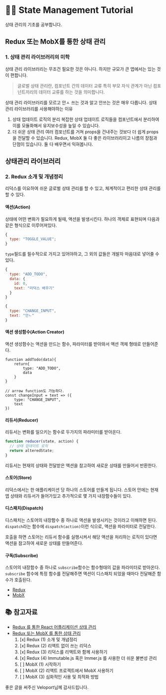 # 👩‍💻 State Management Tutorial

상태 관리의 기초를 공부합니다.

## Redux 또는 MobX를 통한 상태 관리

### 1. 상태 관리 라이브러리의 미학

상태 관리 라이브러리는 무조건 필요한 것은 아니다. 하지만 규모가 큰 앱에서는 있는 것이 편합니다.

> 글로벌 상태 관리란, 컴포넌트 간의 데이터 교류 특히 부모 자식 관계가 아닌 컴포넌트끼리의 데이터 교류를 하는 것을 의미합니다.

상태 관리 라이브러리를 모르고 안ㅅ 쓰는 것과 알고 안쓰는 것은 매우 다릅니다.
상태 관리 라이브러리를 사용해야하는 이유

1. 상태 업데이트 로직의 분리
   복잡한 상태 업데이트 로직들을 컴포넌트에서 분리하여 이를 모듈화해서 유지보수성을 높일 수 있습니다.
2. 더 쉬운 상태 관리
   여러 컴포넌트를 거쳐 props을 건내주는 것보다 더 쉽게 props을 전달할 수 있습니다.
   Redux, MobX 둘 다 좋은 라이브러리이고 나름의 장점과 단점이 있습니다. 둘 다 배우면서 익혀봅니다.

## 상태관리 라이브러리

### 2. Redux 소개 및 개념정리

리덕스를 이요하여 쉬운 글로벌 상태 관리를 할 수 있고, 체계적이고 편리한 상태 관리를 할 수 있다.

#### 액션(Action)

상태에 어떤 변화가 필요하게 될때, 액션을 발생시킨다. 하나의 객체로 표현되며 다음과 같은 형식으로 이루어져있다.

```js
{
  type: "TOGGLE_VALUE";
}
```

`type`필드를 필수적으로 가지고 있어야하고, 그 외의 값들은 개발자 마음대로 넣어줄 수 있다.

```js
{
  type: "ADD_TODO",
  data: {
    id: 0,
    text: "리덕스 배우기"
  }
}
```

```js
{
  type: "CHANGE_INPUT",
  text: "안ㄴ"
}
```

#### 액션 생성함수(Action Creator)

액션 생성함수는 액션을 만드는 함수, 파라미터를 받아와서 액션 객체 형태로 만들어준다.

```
function addTodo(data){
    return{
        type: "ADD_TODO",
        data
    }
}

// arrow function도 가능하다.
const changeInput = text => ({
    type: "CHANGE_INPUT",
    text
})
```

#### 리듀서(Reducer)

리듀서는 변화를 일으키는 함수로 두가지의 파라미터를 받아온다.

```js
function reducer(state, action) {
  // 상태 업데이트 로직
  return alteredState;
}
```

리듀서는 현재의 상태와 전달받은 액션을 참고하여 새로운 상태를 만들어서 반환한다.

#### 스토어(Store)

리덕스에서는 한 애플리케이션 당 하나의 스토어를 만들게 됩니다. 스토어 안에는 현재 앱 상태와 리듀서가 들어가있고 추가적으로 몇 가지 내장함수들이 있다.

#### 디스패치(Dispatch)

디스패치는 스토어의 내장함수 중 하나로 액션을 발생시키는 것이라고 이해하면 된다. `dispatch`라는 함수에 `dispatch(action)`이런 식으로, 액션을 파라미터로 전달한다.

호출을 하면 스토어는 리듀서 함수를 실행시켜서 해당 액션을 처리하는 로직이 있다면 액션을 참고하여 새로운 상태를 만들어준다.

#### 구독(Subscribe)

스토어의 내장함수 중 하나로 `subscribe`함수는 함수형태의 값을 파라미터로 받아온다. `subscribe` 함수에 특정 함수를 전달해주면 액션이 디스패치 되었을 때마다 전달해준 함수가 호출된다.

- [Redux](https://redux.js.org/)
- [MobX](https://github.com/mobxjs/mobx)

## 📚 참고자료

- [Redux 를 통한 React 어플리케이션 상태 관리](https://velopert.com/3365)
- [Redux 또는 MobX 를 통한 상태 관리](https://velog.io/@velopert/redux-or-mobx)
  1. [x] Redux (1) 소개 및 개념정리
  2. [x] Redux (2) 리액트 없이 쓰는 리덕스
  3. [x] Redux (3) 리덕스를 리액트와 함께 사용하기
  4. [x] Redux (4) Immutable.js 혹은 Immer.js 를 사용한 더 쉬운 불변성 관리
  5. [ ] MobX (1) 시작하기
  6. [ ] MobX (2) 리액트 프로젝트에서 MobX 사용하기
  7. [ ] MobX (3) 심화적인 사용 및 최적화 방법

좋은 글을 써주신 Veloport님께 감사드립니다.
